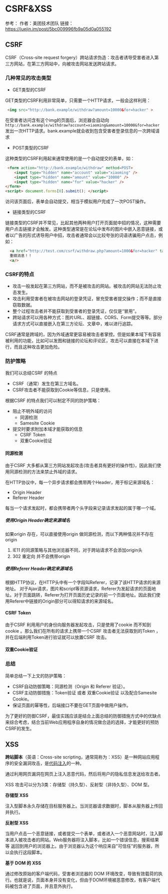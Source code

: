# CSRF&XSS

参考：
作者：美团技术团队
链接：https://juejin.im/post/5bc009996fb9a05d0a055192

## CSRF

CSRF（Cross-site request forgery）跨站请求伪造：攻击者诱导受害者进入第三方网站，在第三方网站中，向被攻击网站发送跨站请求。

### 几种常见的攻击类型

- GET类型的CSRF

GET类型的CSRF利用非常简单，只需要一个HTTP请求，一般会这样利用：

```html
 <img src="http://bank.example/withdraw?amount=10000&for=hacker" > 
```

在受害者访问含有这个img的页面后，浏览器会自动向`http://bank.example/withdraw?account=xiaoming&amount=10000&for=hacker`发出一次HTTP请求。bank.example就会收到包含受害者登录信息的一次跨域请求

- POST类型的CSRF

这种类型的CSRF利用起来通常使用的是一个自动提交的表单，如：

```html
 <form action="http://bank.example/withdraw" method=POST>
    <input type="hidden" name="account" value="xiaoming" />
    <input type="hidden" name="amount" value="10000" />
    <input type="hidden" name="for" value="hacker" />
</form>
<script> document.forms[0].submit(); </script> 
```

访问该页面后，表单会自动提交，相当于模拟用户完成了一次POST操作。

- 链接类型的CSRF

链接类型的CSRF并不常见，比起其他两种用户打开页面就中招的情况，这种需要用户点击链接才会触发。这种类型通常是在论坛中发布的图片中嵌入恶意链接，或者以广告的形式诱导用户中招，攻击者通常会以比较夸张的词语诱骗用户点击，例如：

```html
  <a href="http://test.com/csrf/withdraw.php?amount=1000&for=hacker" taget="_blank">
  重磅消息！！
  <a/>
```

### CSRF的特点

- 攻击一般发起在第三方网站，而不是被攻击的网站。被攻击的网站无法防止攻击发生。
- 攻击利用受害者在被攻击网站的登录凭证，冒充受害者提交操作；而不是直接窃取数据。
- 整个过程攻击者并不能获取到受害者的登录凭证，仅仅是“冒用”。
- 跨站请求可以用各种方式：图片URL、超链接、CORS、Form提交等等。部分请求方式可以直接嵌入在第三方论坛、文章中，难以进行追踪。

CSRF通常是跨域的，因为外域通常更容易被攻击者掌控。但是如果本域下有容易被利用的功能，比如可以发图和链接的论坛和评论区，攻击可以直接在本域下进行，而且这种攻击更加危险。

### 防护策略

我们可以总结CSRF 的特点

- CSRF（通常）发生在第三方域名。
- CSRF攻击者不能获取到Cookie等信息，只是使用。



根据CSRF 的特点我们可以制定不同的防护策略：

- 阻止不明外域的访问
  - 同源检测
  - Samesite Cookie
- 提交时要求附加本域才能获取的信息
  - CSRF Token
  - 双重Cookie验证

#### 同源检测

由于CSRF 大多都从第三方网站发起攻击(攻击者具有更好的操作性)，因此我们使用同源检测的方法来禁止外域的请求。

在HTTP协议中，每一个异步请求都会携带两个Header，用于标记来源域名：

- Origin Header
- Referer Header

每当一个请求发起时，都会携带者两个头字段来记录请求发起的属于哪一个域。

##### 使用Origin Header确定来源域名

如果origin 存在，可以直接使用origin 做同源检测，而以下两种情况并不存在origin

1. IE11 的同源策略与其他浏览器不同，对于跨站请求不会添加origin头
2. 302 重定向 并不会携带origin

##### 使用Referer Header确定来源域名

根据HTTP协议，在HTTP头中有一个字段叫Referer，记录了该HTTP请求的来源地址。 对于Ajax请求，图片和script等资源请求，Referer为发起请求的页面地址。对于页面跳转，Referer为打开页面历史记录的前一个页面地址。因此我们使用Referer中链接的Origin部分可以得知请求的来源域名。

#### CSRF Token

由于CSRF 利用用户的身份向服务器发起攻击，只是使用了cookie 而不知到cookie 。那么我们在所有的请求上携带一个CSRF 攻击者无法获取到的Token ，并在后端利用Token进行验证就可以放置CSRF 攻击。

#### 双重Cookie验证

### 总结

简单总结一下上文的防护策略：

- CSRF自动防御策略：同源检测（Origin 和 Referer 验证）。
- CSRF主动防御措施：Token验证 或者 双重Cookie验证 以及配合Samesite Cookie。
- 保证页面的幂等性，后端接口不要在GET页面中做用户操作。

为了更好的防御CSRF，最佳实践应该是结合上面总结的防御措施方式中的优缺点来综合考虑，结合当前Web应用程序自身的情况做合适的选择，才能更好的预防CSRF的发生。



## XSS

**跨站脚本**（英语：Cross-site scripting，通常简称为：XSS）是一种网站应用程序的安全漏洞攻击，是[代码注入](https://zh.wikipedia.org/wiki/代碼注入)的一种。

通过利用网页漏洞在网页上注入恶意代码，然后将用户的隐私信息发送给攻击者。

XSS 攻击可以分为3类：存储型（持久型）、反射型（非持久型）、DOM 型。

**存储型 XSS**

注入型脚本永久存储在目标服务器上。当浏览器请求数据时，脚本从服务器上传回并执行。

**反射型 XSS**

当用户点击一个恶意链接，或者提交一个表单，或者进入一个恶意网站时，注入脚本进入被攻击者的网站。Web服务器将注入脚本，比如一个错误信息，搜索结果等 返回到用户的浏览器上。由于浏览器认为这个响应来自"可信任"的服务器，所以会执行这段脚本。

**基于 DOM 的 XSS**

通过修改原始的客户端代码，受害者浏览器的 DOM 环境改变，导致有效载荷的执行。也就是说，页面本身并没有变化，但由于DOM环境被恶意修改，有客户端代码被包含进了页面，并且意外执行。